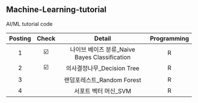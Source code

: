 ##  Machine-Learning-tutorial
AI/ML tutorial code

| Posting | Check | Detail | Programming |
| :------: |:---: | :------------: | :--: | 
| 1 | ☑️ | 나이브 베이즈 분류_Naive Bayes Classification  | R |
| 2 | ☑️ | 의사결정나무_Decision Tree | R |
| 3 |  | 랜덤포레스트_Random Forest | R |
| 4 |  | 서포트 벡터 머신_SVM | R |
